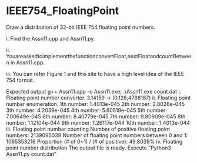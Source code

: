 # IEEE754_FloatingPoint

Draw a distribution of 32-bit IEEE 754 floating point numbers.

i. Find the Assn11.cpp and Assn11.py.

ii. YouareaskedtoimplementthefunctionconvertFloat,nextFloatandcountBetween in Assn11.cpp.

iii. You can refer Figure 1 and this site to have a high level idea of the IEEE 754 format.

Expected output
   g++ Assn11.cpp -o Assn11.exe; .\Assn11.exe count.dat
   i. Floating point number converter.
   3.14159 -> (0,128,4788187)
   ii. Floating point number enumeration.
   1th number: 1.4013e-045
   2th number: 2.8026e-045
   3th number: 4.2039e-045
   4th number: 5.60519e-045
   5th number: 7.00649e-045
   6th number: 8.40779e-045
   7th number: 9.80909e-045
   8th number: 1.12104e-044
   9th number: 1.26117e-044
   10th number: 1.4013e-044
   iii. Floating point number counting
   Number of positive floating point numbers: 2139095039
   Number of floating point numbers between 0 and 1: 1065353216
   Proportion (# of 0~1) / (# of positive): 49.8039%
   iv. Floating point number distribution
   The output file is ready. Execute "Python3 Assn11.py count.dat"
